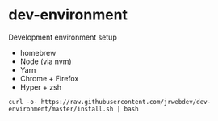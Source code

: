# dev-environment

Development environment setup

* homebrew
* Node (via nvm)
* Yarn
* Chrome + Firefox
* Hyper + zsh

```
curl -o- https://raw.githubusercontent.com/jrwebdev/dev-environment/master/install.sh | bash
```
